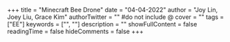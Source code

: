 +++
title = "Minecraft Bee Drone"
date = "04-04-2022"
author = "Joy Lin, Joey Liu, Grace Kim"
authorTwitter = "" #do not include @
cover = ""
tags = ["EE"]
keywords = ["", ""]
description = ""
showFullContent = false
readingTime = false
hideComments = false
+++

